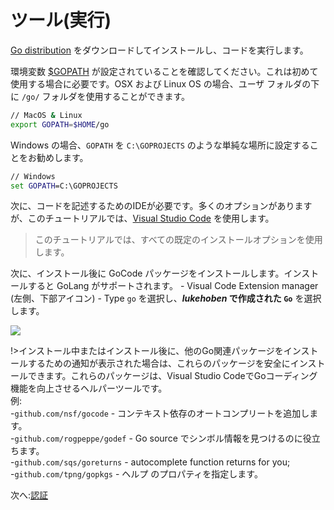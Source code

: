 # ツール(実行)

[Go distribution](https://golang.org/doc/install) をダウンロードしてインストールし、コードを実行します。 

環境変数 [$GOPATH](https://github.com/golang/go/wiki/GOPATH) が設定されていることを確認してください。これは初めて使用する場合に必要です。OSX および Linux OS の場合、ユーザ フォルダの下に `/go/` フォルダを使用することができます。

```bash
// MacOS & Linux
export GOPATH=$HOME/go
```

Windows の場合、`GOPATH` を `C:\GOPROJECTS` のような単純な場所に設定することをお勧めします。

```cmd
// Windows
set GOPATH=C:\GOPROJECTS
```

次に、コードを記述するためのIDEが必要です。多くのオプションがありますが、このチュートリアルでは、[Visual Studio Code](https://code.visualstudio.com/) を使用します。

> このチュートリアルでは、すべての既定のインストールオプションを使用します。

次に、インストール後に GoCode パッケージをインストールします。インストールすると GoLang がサポートされます。 - Visual Code Extension manager (左側、下部アイコン) - Type `go` を選択し、***lukehoben* で作成された `Go`** を選択します。

![](_media/go/install_go_extension.gif) 


!>インストール中またはインストール後に、他のGo関連パッケージをインストールするための通知が表示された場合は、これらのパッケージを安全にインストールできます。これらのパッケージは、Visual Studio CodeでGoコーディング機能を向上させるヘルパーツールです。     
例:    
 -`github.com/nsf/gocode` \- コンテキスト依存のオートコンプリートを追加します。    
 -`github.com/rogpeppe/godef` \- Go source でシンボル情報を見つけるのに役立ちます。    
 -`github.com/sqs/goreturns` \- autocomplete function returns for you;    
 -`github.com/tpng/gopkgs` \- ヘルプ のプロパティを指定します。

次へ:[認証](oauth/)